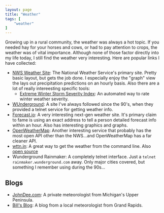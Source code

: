 ```yaml
---
layout: page
title: "Weather"
tags: [
    "weather"
]
---
```

Growing up in a rural community, the weather was always a hot topic.  If you needed hay for your horses and cows, or had to pay attention to crops, the weather was of vital importance.  Although none of those factor directly into my life today, I still find the weather very interesting.  Here are popular links I have collected:

  * [NWS Weather Site](http://www.weather.gov):  The National Weather Service's primary site.  Pretty basic layout, but gets the job done.  I especially enjoy the "graph" view the lays out precipitation predictions on an hourly basis.  Also there are a lot of really intereesting specific  tools:
    * [Extreme Winter Storm Severity Index](https://www.wpc.ncep.noaa.gov/wwd/wssi/wssi.php?id=GRR): An automated way to rate winter weather severity.
  * [WUnderground](http://www.wunderground.com/):  A site I've always followed since the 90's, when they provided a telnet service for getting weather info.  
  * [Forecast.io](http://forecast.io):  A very interesting next-gen weather site.  It's primary claim to fame is using an exact address to tell a person detailed forecast info within an hour.  Also has interesting graphics and graphs.
  * [OpenWeatherMap](http://openweathermap.org/):  Another interesting service that probably has the most open API other than the NWS...and OpenWeatherMap has a far cleaner API.
  * [wttn.in](http://wttr.in/):  A great way to get the weather from the command line.  Also [open source](https://github.com/chubin/wttr.in)
  * Wunderground Rainmaker:  A completely telnet interface.  Just a `telnet rainmaker.wunderground.com` away.  Only major cities covered, but something
  I remember using during the 90s...


## Blogs

  * [JohnDee.com](http://www.johndee.com/):  A private meteorologist from Michigan's Upper Peninsula.   
  * [Bill's Blog](https://www.woodtv.com/weather/bills-blog/):  A blog from a local meteorologist from Grand Rapids.
